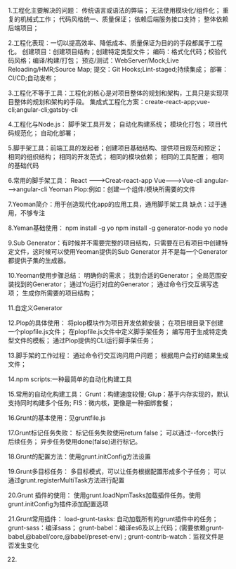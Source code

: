 1.工程化主要解决的问题：
    传统语言或语法的弊端；
    无法使用模块化/组件化；
    重复的机械式工作；
    代码风格统一、质量保证；
    依赖后端服务接口支持；
    整体依赖后端项目；

2.工程化表现：一切以提高效率、降低成本、质量保证为目的的手段都属于工程化。
    创建项目：创建项目结构；创建特定类型文件；
    编码：格式化代码；校验代码风格；编译/构建/打包；
    预览/测试：WebServer/Mock;Live Reloading/HMR;Source Map;
    提交：Git Hooks;Lint-staged;持续集成；
    部署：CI/CD;自动发布；

3.工程化不等于工具：工程化的核心是对项目整体的规划和架构，工具只是实现项目整体的规划和架构的手段。
    集成式工程化方案：create-react-app;vue-cli;angular-cli;gatsby-cli

4.工程化与Node.js：
    脚手架工具开发；
    自动化构建系统；
    模块化打包；
    项目代码规范化；
    自动化部署；

5.脚手架工具：前端工具的发起者；创建项目基础结构、提供项目规范和预定；
    相同的组织结构；
    相同的开发范式；
    相同的模块依赖；
    相同的工具配置；
    相同的基础代码

6.常用的脚手架工具：
    React --->Creat-react-app
    Vue--->Vue-cli
    angular--->angular-cli
    Yeoman
    Plop:例如：创建一个组件/模块所需要的文件

7.Yeoman简介：用于创造现代化app的应用工具，通用脚手架工具
    缺点：过于通用，不够专注

8.Yeman基础使用：
    npm install -g yo
    npm install -g generator-node
    yo node

9.Sub Generator：有时候并不需要完整的项目结构，只需要在已有项目中创建特定文件，这时候可以使用Yeoman提供的Sub Generator
    并不是每一个Generator都提供子集的生成器。

10.Yeoman使用步骤总结：
    明确你的需求；
    找到合适的Generator；
    全局范围安装找到的Generator；
    通过Yo运行对应的Generator；
    通过命令行交互填写选项；
    生成你所需要的项目结构；

11.自定义Generator

12.Plop的具体使用：
    将plop模块作为项目开发依赖安装；
    在项目根目录下创建一个plopfile.js文件；
    在plopfile.js文件中定义脚手架任务；
    编写用于生成特定类型文件的模板；
    通过Plop提供的CLI运行脚手架任务；

13.脚手架的工作过程：
    通过命令行交互询问用户问题；
    根据用户会打的结果生成文件；

14.npm scripts:一种最简单的自动化构建工具

15.常用的自动化构建工具：
    Grunt：构建速度较慢;
    Glup：基于内存实现的，默认支持同时构建多个任务;
    FIS：微内核，更像是一种捆绑套餐；

16.Grunt的基本使用：见gruntfile.js

17.Grunt标记任务失败：
    标记任务失败使用return false；
    可以通过--force执行后续任务；
    异步任务使用done(false)进行标记。

18.Grunt的配置方法：使用grunt.initConfig方法设置

19.Grunt多目标任务：
    多目标模式，可以让任务根据配置形成多个子任务；
    可以通过grunt.registerMultiTask方法进行配置

20.Grunt 插件的使用：
    使用grunt.loadNpmTasks加载插件任务。使用grunt.initConfig为插件添加配置选项

21.Grunt常用插件：
    load-grunt-tasks: 自动加载所有的grunt插件中的任务；
    grunt-sass：编译sass；
    grunt-babel：编译es6及以上代码；(需要依赖grunt-babel,@babel/core,@babel/preset-env) ;
    grunt-contrib-watch：监视文件是否发生变化

22.
